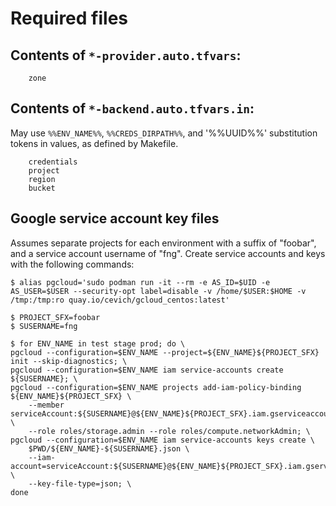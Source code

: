 # Required files

## Contents of `*-provider.auto.tfvars`:

```
    zone
```

## Contents of `*-backend.auto.tfvars.in`:

May use `%%ENV_NAME%%`, `%%CREDS_DIRPATH%%`, and '%%UUID%%' substitution tokens in values,
as defined by Makefile.

```
    credentials
    project
    region
    bucket
```

## Google service account key files

Assumes separate projects for each environment with a suffix of "foobar",
and a service account username of "fng".  Create service accounts and keys
with the following commands:

```
$ alias pgcloud='sudo podman run -it --rm -e AS_ID=$UID -e AS_USER=$USER --security-opt label=disable -v /home/$USER:$HOME -v /tmp:/tmp:ro quay.io/cevich/gcloud_centos:latest'

$ PROJECT_SFX=foobar
$ SUSERNAME=fng

$ for ENV_NAME in test stage prod; do \
pgcloud --configuration=$ENV_NAME --project=${ENV_NAME}${PROJECT_SFX} init --skip-diagnostics; \
pgcloud --configuration=$ENV_NAME iam service-accounts create ${SUSERNAME}; \
pgcloud --configuration=$ENV_NAME projects add-iam-policy-binding ${ENV_NAME}${PROJECT_SFX} \
    --member serviceAccount:${SUSERNAME}@${ENV_NAME}${PROJECT_SFX}.iam.gserviceaccount.com \
    --role roles/storage.admin --role roles/compute.networkAdmin; \
pgcloud --configuration=$ENV_NAME iam service-accounts keys create \
    $PWD/${ENV_NAME}-${SUSERNAME}.json \
    --iam-account=serviceAccount:${SUSERNAME}@${ENV_NAME}${PROJECT_SFX}.iam.gserviceaccount.com \
    --key-file-type=json; \
done
```
